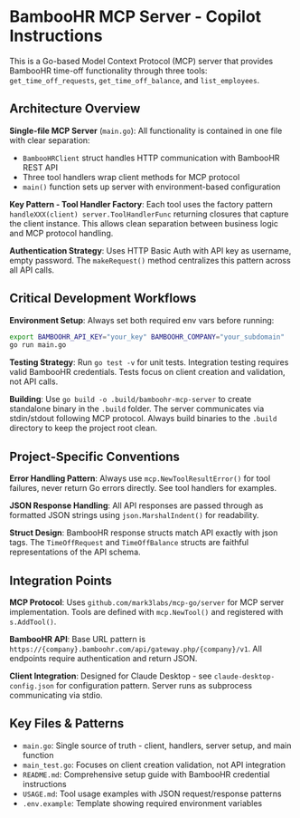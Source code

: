 # BambooHR MCP Server - Copilot Instructions

This is a Go-based Model Context Protocol (MCP) server that provides BambooHR time-off functionality through three tools: `get_time_off_requests`, `get_time_off_balance`, and `list_employees`.

## Architecture Overview

**Single-file MCP Server** (`main.go`): All functionality is contained in one file with clear separation:
- `BambooHRClient` struct handles HTTP communication with BambooHR REST API
- Three tool handlers wrap client methods for MCP protocol
- `main()` function sets up server with environment-based configuration

**Key Pattern - Tool Handler Factory**: Each tool uses the factory pattern `handleXXX(client) server.ToolHandlerFunc` returning closures that capture the client instance. This allows clean separation between business logic and MCP protocol handling.

**Authentication Strategy**: Uses HTTP Basic Auth with API key as username, empty password. The `makeRequest()` method centralizes this pattern across all API calls.

## Critical Development Workflows

**Environment Setup**: Always set both required env vars before running:
```bash
export BAMBOOHR_API_KEY="your_key" BAMBOOHR_COMPANY="your_subdomain"
go run main.go
```

**Testing Strategy**: Run `go test -v` for unit tests. Integration testing requires valid BambooHR credentials. Tests focus on client creation and validation, not API calls.

**Building**: Use `go build -o .build/bamboohr-mcp-server` to create standalone binary in the `.build` folder. The server communicates via stdin/stdout following MCP protocol. Always build binaries to the `.build` directory to keep the project root clean.

## Project-Specific Conventions

**Error Handling Pattern**: Always use `mcp.NewToolResultError()` for tool failures, never return Go errors directly. See tool handlers for examples.

**JSON Response Handling**: All API responses are passed through as formatted JSON strings using `json.MarshalIndent()` for readability.

**Struct Design**: BambooHR response structs match API exactly with json tags. The `TimeOffRequest` and `TimeOffBalance` structs are faithful representations of the API schema.

## Integration Points

**MCP Protocol**: Uses `github.com/mark3labs/mcp-go/server` for MCP server implementation. Tools are defined with `mcp.NewTool()` and registered with `s.AddTool()`.

**BambooHR API**: Base URL pattern is `https://{company}.bamboohr.com/api/gateway.php/{company}/v1`. All endpoints require authentication and return JSON.

**Client Integration**: Designed for Claude Desktop - see `claude-desktop-config.json` for configuration pattern. Server runs as subprocess communicating via stdio.

## Key Files & Patterns

- `main.go`: Single source of truth - client, handlers, server setup, and main function
- `main_test.go`: Focuses on client creation validation, not API integration
- `README.md`: Comprehensive setup guide with BambooHR credential instructions
- `USAGE.md`: Tool usage examples with JSON request/response patterns
- `.env.example`: Template showing required environment variables
